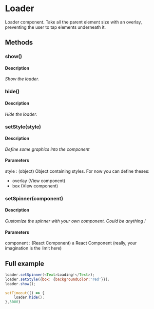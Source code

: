 # Loader

Loader component. Take all the parent element size with an overlay, preventing the user to tap elements underneath it. 

## Methods

### show()

#### Description
*Show the loader.*

### hide()

#### Description
*Hide the loader.*


### setStyle(style)

#### Description
*Define some graphics into the component*

#### Parameters
style : (object) Object containing styles. For now you can define theses:<br />

- overlay (View component)
- box (View component)


### setSpinner(component)

#### Description
*Customize the spinner with your own component. Could be anything !*

#### Parameters
component : (React Component) a React Component (really, your imagination is the limit here)<br />



## Full example

```javascript
loader.setSpinner(<Text>Loading!</Text>);
loader.setStyle({box: {backgroundColor:'red'}});
loader.show();
    
setTimeout(() => {
    loader.hide();    
},3000)

```

